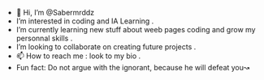 - 👋 Hi, I’m @Sabermrddz
-  I’m interested in coding and IA Learning .
-  I’m currently learning new stuff about weeb pages coding and grow my personnal skills .
-  I’m looking to collaborate on creating future projects .
- 📫 How to reach me : look to my bio .
-  Fun fact: Do not argue with the ignorant, because he will defeat you↝

<!---
Sabermrddz/Sabermrddz is a ✨ special ✨ repository because its `README.md` (this file) appears on your GitHub profile.
You can click the Preview link to take a look at your changes.
--->
